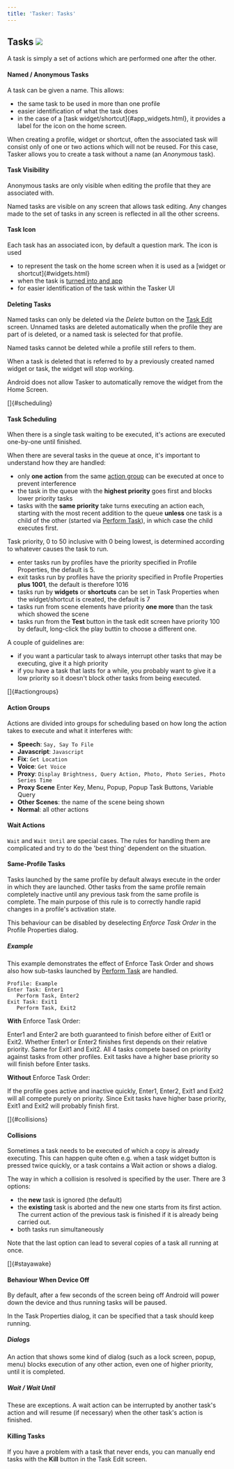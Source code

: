 ```yaml
---
title: 'Tasker: Tasks'
---
```


Tasks ![](icon_tasker.png)
--------------------------

A task is simply a set of actions which are performed one after the
other.

#### Named / Anonymous Tasks

A task can be given a name. This allows:

-   the same task to be used in more than one profile
-   easier identification of what the task does
-   in the case of a [task widget/shortcut]{#app_widgets.html}, it
    provides a label for the icon on the home screen.

When creating a profile, widget or shortcut, often the associated task
will consist only of one or two actions which will not be reused. For
this case, Tasker allows you to create a task without a name (an
*Anonymous* task).

#### Task Visibility

Anonymous tasks are only visible when editing the profile that they are
associated with.

Named tasks are visible on any screen that allows task editing. Any
changes made to the set of tasks in any screen is reflected in all the
other screens.

#### Task Icon

Each task has an associated icon, by default a question mark. The icon
is used

-   to represent the task on the home screen when it is used as a
    [widget or shortcut]{#widgets.html}
-   when the task is [turned into and app](appcreation.html)
-   for easier identification of the task within the Tasker UI

#### Deleting Tasks

Named tasks can only be deleted via the *Delete* button on the [Task
Edit](activity_taskedit.html) screen. Unnamed tasks are deleted
automatically when the profile they are part of is deleted, or a named
task is selected for that profile.

Named tasks cannot be deleted while a profile still refers to them.

When a task is deleted that is referred to by a previously created named
widget or task, the widget will stop working.

Android does not allow Tasker to automatically remove the widget from
the Home Screen.

[]{#scheduling}

#### Task Scheduling

When there is a single task waiting to be executed, it\'s actions are
executed one-by-one until finished.

When there are several tasks in the queue at once, it\'s important to
understand how they are handled:

-   only **one action** from the same [action group](#actiongroups) can
    be executed at once to prevent interference
-   the task in the queue with the **highest priority** goes first and
    blocks lower priority tasks
-   tasks with the **same priority** take turns executing an action
    each, starting with the most recent addition to the queue **unless**
    one task is a child of the other (started via [Perform
    Task](help/ah_run_task.html)), in which case the child executes
    first.

Task priority, 0 to 50 inclusive with 0 being lowest, is determined
according to whatever causes the task to run.

-   enter tasks run by profiles have the priority specified in Profile
    Properties, the default is 5.
-   exit tasks run by profiles have the priority specified in Profile
    Properties **plus 1001**, the default is therefore 1016
-   tasks run by **widgets** or **shortcuts** can be set in Task
    Properties when the widget/shortcut is created, the default is 7
-   tasks run from scene elements have priority **one more** than the
    task which showed the scene
-   tasks run from the **Test** button in the task edit screen have
    priority 100 by default, long-click the play buttin to choose a
    different one.

A couple of guidelines are:

-   if you want a particular task to always interrupt other tasks that
    may be executing, give it a high priority
-   if you have a task that lasts for a while, you probably want to give
    it a low priority so it doesn\'t block other tasks from being
    executed.

[]{#actiongroups}

#### Action Groups

Actions are divided into groups for scheduling based on how long the
action takes to execute and what it interferes with:

-   **Speech**: `Say, Say To File`
-   **Javascript**: `Javascript`
-   **Fix**: `Get Location`
-   **Voice**: `Get Voice`
-   **Proxy**:
    `Display Brightness, Query Action, Photo, Photo Series, Photo Series Time`
-   **Proxy Scene** Enter Key, Menu, Popup, Popup Task Buttons, Variable
    Query
-   **Other Scenes**: the name of the scene being shown
-   **Normal**: all other actions

#### Wait Actions

`Wait` and `Wait Until` are special cases. The rules for handling them
are complicated and try to do the \'best thing\' dependent on the
situation.

#### Same-Profile Tasks

Tasks launched by the same profile by default always execute in the
order in which they are launched. Other tasks from the same profile
remain completely inactive until any previous task from the same profile
is complete. The main purpose of this rule is to correctly handle rapid
changes in a profile\'s activation state.

This behaviour can be disabled by deselecting *Enforce Task Order* in
the Profile Properties dialog.

##### Example

This example demonstrates the effect of Enforce Task Order and shows
also how sub-tasks launched by [Perform Task](help/ah_run_task.html) are
handled.

    Profile: Example
    Enter Task: Enter1
       Perform Task, Enter2
    Exit Task: Exit1
       Perform Task, Exit2

**With** Enforce Task Order:

Enter1 and Enter2 are both guaranteed to finish before either of Exit1
or Exit2. Whether Enter1 or Enter2 finishes first depends on their
relative priority. Same for Exit1 and Exit2. All 4 tasks compete based
on priority against tasks from other profiles. Exit tasks have a higher
base priority so will finish before Enter tasks.

**Without** Enforce Task Order:

If the profile goes active and inactive quickly, Enter1, Enter2, Exit1
and Exit2 will all compete purely on priority. Since Exit tasks have
higher base priority, Exit1 and Exit2 will probably finish first.

[]{#collisions}

#### Collisions

Sometimes a task needs to be executed of which a copy is already
executing. This can happen quite often e.g. when a task widget button is
pressed twice quickly, or a task contains a Wait action or shows a
dialog.

The way in which a collision is resolved is specified by the user. There
are 3 options:

-   the **new** task is ignored (the default)
-   the **existing** task is aborted and the new one starts from its
    first action. The current action of the previous task is finished if
    it is already being carried out.
-   both tasks run simultaneously

Note that the last option can lead to several copies of a task all
running at once.

[]{#stayawake}

#### Behaviour When Device Off

By default, after a few seconds of the screen being off Android will
power down the device and thus running tasks will be paused.

In the Task Properties dialog, it can be specified that a task should
keep running.

##### Dialogs

An action that shows some kind of dialog (such as a lock screen, popup,
menu) blocks execution of any other action, even one of higher priority,
until it is completed.

##### Wait / Wait Until

These are exceptions. A wait action can be interrupted by another
task\'s action and will resume (if necessary) when the other task\'s
action is finished.

#### Killing Tasks

If you have a problem with a task that never ends, you can manually end
tasks with the **Kill** button in the Task Edit screen.
